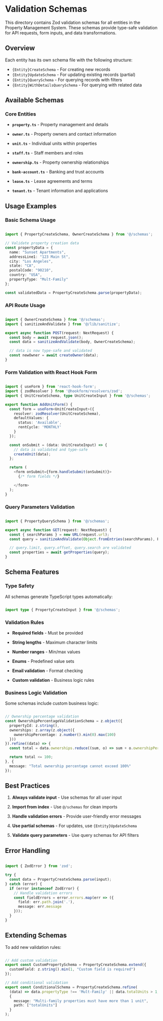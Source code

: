 # Validation Schemas

This directory contains Zod validation schemas for all entities in the
Property Management System. These schemas provide type-safe validation for
API requests, form inputs, and data transformations.

## Overview

Each entity has its own schema file with the following structure:

- `{Entity}CreateSchema` - For creating new records
- `{Entity}UpdateSchema` - For updating existing records (partial)
- `{Entity}QuerySchema` - For querying records with filters
- `{Entity}WithDetailsQuerySchema` - For querying with related data

## Available Schemas

### Core Entities

- **`property.ts`** - Property management and details

- **`owner.ts`** - Property owners and contact information

- **`unit.ts`** - Individual units within properties

- **`staff.ts`** - Staff members and roles

- **`ownership.ts`** - Property ownership relationships

- **`bank-account.ts`** - Banking and trust accounts

- **`lease.ts`** - Lease agreements and terms

- **`tenant.ts`** - Tenant information and applications

## Usage Examples

### Basic Schema Usage

```typescript

import { PropertyCreateSchema, OwnerCreateSchema } from '@/schemas';

// Validate property creation data
const propertyData = {
  name: "Sunset Apartments",
  addressLine1: "123 Main St",
  city: "Los Angeles",
  state: "CA",
  postalCode: "90210",
  country: "USA",
  propertyType: "Mult-Family"
};

const validatedData = PropertyCreateSchema.parse(propertyData);

```

### API Route Usage

```typescript

import { OwnerCreateSchema } from '@/schemas';
import { sanitizeAndValidate } from '@/lib/sanitize';

export async function POST(request: NextRequest) {
  const body = await request.json();
  const data = sanitizeAndValidate(body, OwnerCreateSchema);

  // data is now type-safe and validated
  const newOwner = await createOwner(data);
}

```

### Form Validation with React Hook Form

```typescript

import { useForm } from 'react-hook-form';
import { zodResolver } from '@hookform/resolvers/zod';
import { UnitCreateSchema, type UnitCreateInput } from '@/schemas';

export function AddUnitForm() {
  const form = useForm<UnitCreateInput>({
    resolver: zodResolver(UnitCreateSchema),
    defaultValues: {
      status: 'Available',
      rentCycle: 'MONTHLY'
    }
  });

  const onSubmit = (data: UnitCreateInput) => {
    // data is validated and type-safe
    createUnit(data);
  };

  return (
    <form onSubmit={form.handleSubmit(onSubmit)}>
      {/* form fields */}

    </form>
  );
}

```

### Query Parameters Validation

```typescript

import { PropertyQuerySchema } from '@/schemas';

export async function GET(request: NextRequest) {
  const { searchParams } = new URL(request.url);
  const query = sanitizeAndValidate(Object.fromEntries(searchParams), PropertyQuerySchema);

  // query.limit, query.offset, query.search are validated
  const properties = await getProperties(query);
}

```

## Schema Features

### Type Safety

All schemas generate TypeScript types automatically:

```typescript

import type { PropertyCreateInput } from '@/schemas';

```

### Validation Rules

- **Required fields** - Must be provided

- **String lengths** - Maximum character limits

- **Number ranges** - Min/max values

- **Enums** - Predefined value sets

- **Email validation** - Format checking

- **Custom validation** - Business logic rules

### Business Logic Validation

Some schemas include custom business logic:

```typescript

// Ownership percentage validation
const OwnershipPercentageValidationSchema = z.object({
  propertyId: z.string(),
  ownerships: z.array(z.object({
    ownershipPercentage: z.number().min(0).max(100)
  }))
}).refine((data) => {
  const total = data.ownerships.reduce((sum, o) => sum + o.ownershipPercentage, 0);

  return total <= 100;
}, {
  message: "Total ownership percentage cannot exceed 100%"
});

```

## Best Practices

1. **Always validate input** - Use schemas for all user input

2. **Import from index** - Use `@/schemas` for clean imports

3. **Handle validation errors** - Provide user-friendly error messages

4. **Use partial schemas** - For updates, use `{Entity}UpdateSchema`

5. **Validate query parameters** - Use query schemas for API filters

## Error Handling

```typescript

import { ZodError } from 'zod';

try {
  const data = PropertyCreateSchema.parse(input);
} catch (error) {
  if (error instanceof ZodError) {
    // Handle validation errors
    const fieldErrors = error.errors.map(err => ({
      field: err.path.join('.'),
      message: err.message
    }));
  }
}

```

## Extending Schemas

To add new validation rules:

```typescript

// Add custom validation
export const CustomPropertySchema = PropertyCreateSchema.extend({
  customField: z.string().min(1, "Custom field is required")
});

// Add conditional validation
export const ConditionalSchema = PropertyCreateSchema.refine(
  (data) => data.propertyType !== 'Mult-Family' || data.totalUnits > 1,
  {
    message: "Multi-family properties must have more than 1 unit",
    path: ["totalUnits"]
  }
);

```
